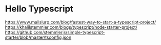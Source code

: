 # Hello Typescript

https://www.mailslurp.com/blog/fastest-way-to-start-a-typescript-project/
https://khalilstemmler.com/blogs/typescript/node-starter-project/
https://github.com/stemmlerjs/simple-typescript-starter/blob/master/tsconfig.json

